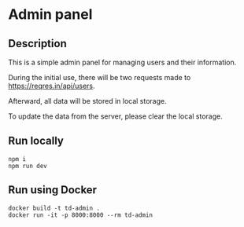 # Admin panel

## Description

This is a simple admin panel for managing users and their information.

During the initial use, there will be two requests made to https://reqres.in/api/users.

Afterward, all data will be stored in local storage.

To update the data from the server, please clear the local storage.


## Run locally
```
npm i
npm run dev
```

## Run using Docker
```
docker build -t td-admin .
docker run -it -p 8000:8000 --rm td-admin
```